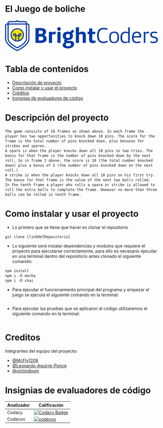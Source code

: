 # El Juego de boliche
![BrightCoders Logo](img/logo.png)

# Tabla de contenidos
  - [Descripción de proyecto](#descripción-del-proyecto)
  - [Como instalar y usar el proyecto](#como-instalar-y-usar-el-proyecto)
  - [Créditos](#creditos)
  - [Insignias de evaluadores de código](#insignias-de-evaluadores-de-código)

# Descripción del proyecto
    The game consists of 10 frames as shown above. In each frame the player has two opportunities to knock down 10 pins. The score for the frame is the total number of pins knocked down, plus bonuses for strikes and spares.
    A spare is when the player knocks down all 10 pins in two tries. The bonus for that frame is the number of pins knocked down by the next roll. So in frame 3 above, the score is 10 (the total number knocked down) plus a bonus of 5 (the number of pins knocked down on the next roll.)
    A strike is when the player knocks down all 10 pins on his first try. The bonus for that frame is the value of the next two balls rolled.
    In the tenth frame a player who rolls a spare or strike is allowed to roll the extra balls to complete the frame. However no more than three balls can be rolled in tenth frame.

# Como instalar y usar el proyecto
- Lo primero que se tiene que hacer es clonar el repositorio
``` 
git clone [linkDelRepositorio] 
```

- Lo siguiente será instalar dependencias y modulos que requiere el proyecto para ejecutarse correctamente, para ello es necesario ejecutar en una terminal dentro del repositorio antes clonado el siguiente comando:
```
npm install
npm i -D mocha
npm i -D chai
```

- Para ejecutar el funcionamiento principal del programa y empezar el juego se ejecuta el siguiente comando en la terminal:
``` 

```

- Para ejecutar las pruebas que se aplicaron al código utilizaremos el siguiente comando en la terminal:
``` 

```

# Creditos
Integrantes del equipo del proyecto:
- [@McFly1208](https://github.com/McFly1208)
- [@Leonardo-Aguirre-Ponce](https://github.com/Leonardo-Aguirre-Ponce)
- [@victordoom](https://github.com/victordoom)

# Insignias de evaluadores de código
| Analizador   | Calificación |
| ------------- | ------------- |
| Codacy   | [![Codacy Badge](https://app.codacy.com/project/badge/Grade/5fb5d8e58c1f48f0bfcc30984761027d)](https://www.codacy.com/gh/BrightCoders-Institute/tmp-BCDIC22-RN-juego-boliche-js-team5/dashboard?utm_source=github.com&amp;utm_medium=referral&amp;utm_content=BrightCoders-Institute/tmp-BCDIC22-RN-juego-boliche-js-team5&amp;utm_campaign=Badge_Grade) |
| Codecov | [![codecov](https://codecov.io/gh/BrightCoders-Institute/tmp-BCDIC22-RN-juego-boliche-js-team5/branch/master/graph/badge.svg?token=BFH60TE5BB)](https://codecov.io/gh/BrightCoders-Institute/tmp-BCDIC22-RN-juego-boliche-js-team5)  |
